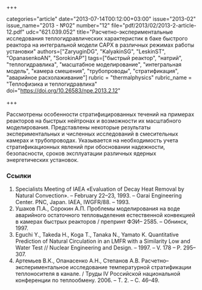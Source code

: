 +++

categories="article"
date="2013-07-14T00:12:00+03:00"
issue="2013-02"
issue_name="2013 - №02"
number="12"
file="pdf/2013/02/2013-2-article-12.pdf"
udc="621.039.052"
title="Расчетно-экспериментальные исследования теплогидравлических характеристик в баке быстрого реактора на интегральной модели САРХ в различных режимах работы установки"
authors=["ZaryuginDG", "KalyakinSG", "LeskinST", "OpanasenkoAN", "SorokinAP"]
tags=["быстрый реактор", "натрий", "теплогидравлика", "масштабное моделирование", "интегральная модель", "камера смешения", "трубопроводы", "стратификация", "аварийное расхолаживание"]
rubric = "thermalphysics"
rubric_name = "Теплофизика и теплогидравлика"
doi="https://doi.org/10.26583/npe.2013.2.12"

+++

Рассмотрены особенности стратифицированных течений на примерах реакторов на быстрых нейтронах и возможности их масштабного моделирования. Представлены некоторые результаты экспериментальных и численных исследований в смесительных камерах и трубопроводах. Указывается на необходимость учета стратификационных явлений при обосновании надежности, безопасности, сроков эксплуатации различных ядерных энергетических установок.

### Ссылки

1. Specialists Meeting of IAEA «Evaluation of Decay Heat Removal by Natural Convection». – February 22–23, 1993. – Oarai Engineering Center. PNC, Japan. IAEA, IWGFR/88. – 1993.
2. Ушаков П.А., Сорокин А.П. Проблемы моделирования на воде аварийного остаточного тепловыделения естественной конвекцией в камерах быстрых реакторов / препринт ФЭИ– 2585. – Обнинск, 1997.
3. Eguchi Y., Takeda H., Koga T., Tanaka N., Yamato K. Quantitative Prediction of Natural Circulation in an LMFR with a Similarity Low and Water Test // Nuclear Engineering and Design. – 1997. – V. 178 – P. 295–307.
4. Артемьев В.К., Опанасенко А.Н., Степанов А.В. Расчетно–экспериментальное исследование температурной стратификации теплоносителя в канале. / Труды IV Российской национальной конференции по теплообмену. 2006. – Т. 2. – С. 46–49.